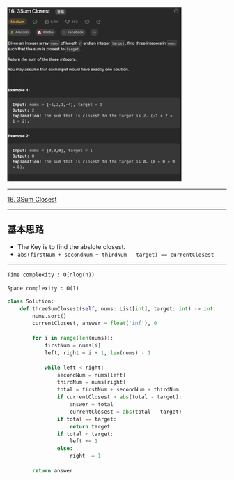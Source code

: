<img src="2022-12-30-20-50-20.png" width="400" height="400"/>

___
[16. 3Sum Closest](https://leetcode.com/problems/3sum-closest/description/)
___


## 基本思路
* The Key is to find the abslote closest.
* `abs(firstNum + secondNum + thirdNum - target) == currentClosest`

___

`Time complexity : O(nlog(n))`

`Space complexity : O(1)`
```python
class Solution:
    def threeSumClosest(self, nums: List[int], target: int) -> int:
        nums.sort()
        currentClosest, answer = float('inf'), 0

        for i in range(len(nums)):
            firstNum = nums[i]
            left, right = i + 1, len(nums) - 1

            while left < right:
                secondNum = nums[left]
                thirdNum = nums[right]
                total = firstNum + secondNum + thirdNum
                if currentClosest > abs(total - target):
                    answer = total
                    currentClosest = abs(total - target)
                if total == target:
                    return target
                if total < target:
                    left += 1
                else:
                    right -= 1
        
        return answer
```